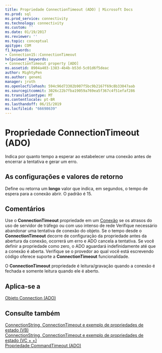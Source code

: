 ```yaml
---
title: Propriedade ConnectionTimeout (ADO) | Microsoft Docs
ms.prod: sql
ms.prod_service: connectivity
ms.technology: connectivity
ms.custom: ''
ms.date: 01/19/2017
ms.reviewer: ''
ms.topic: conceptual
apitype: COM
f1_keywords:
- Connection15::ConnectionTimeout
helpviewer_keywords:
- ConnectionTimeout property [ADO]
ms.assetid: 8904a403-1383-4b4b-b53d-5c01d6f5deac
author: MightyPen
ms.author: genemi
manager: jroth
ms.openlocfilehash: 594c96d73302b907f5bc9b2167f69c8b33047aab
ms.sourcegitcommit: 3026c22b7fba19059a769ea5f367c4f51efaf286
ms.translationtype: MT
ms.contentlocale: pt-BR
ms.lasthandoff: 06/15/2019
ms.locfileid: "66698639"
---
```

# <a name="connectiontimeout-property-ado"></a>Propriedade ConnectionTimeout (ADO)
Indica por quanto tempo a esperar ao estabelecer uma conexão antes de encerrar a tentativa e gerar um erro.  
  
## <a name="settings-and-return-values"></a>As configurações e valores de retorno  
 Define ou retorna um **longo** valor que indica, em segundos, o tempo de espera para a conexão abrir. O padrão é 15.  
  
## <a name="remarks"></a>Comentários  
 Use o **ConnectionTimeout** propriedade em um [Conexão](../../../ado/reference/ado-api/connection-object-ado.md) se os atrasos do uso de servidor de tráfego ou com uso intenso de rede Verifique necessário abandonar uma tentativa de conexão do objeto. Se o tempo desde o **ConnectionTimeout** decorre de configuração da propriedade antes da abertura da conexão, ocorrerá um erro e ADO cancela a tentativa. Se você definir a propriedade como zero, o ADO aguardará indefinidamente até que a conexão é aberta. Verifique se o provedor ao qual você está escrevendo código oferece suporte a **ConnectionTimeout** funcionalidade.  
  
 O **ConnectionTimeout** propriedade é leitura/gravação quando a conexão é fechada e somente leitura quando ele é aberto.  
  
## <a name="applies-to"></a>Aplica-se a  
 [Objeto Connection (ADO)](../../../ado/reference/ado-api/connection-object-ado.md)  
  
## <a name="see-also"></a>Consulte também  
 [ConnectionString, ConnectionTimeout e exemplo de propriedades de estado (VB)](../../../ado/reference/ado-api/connectionstring-connectiontimeout-and-state-properties-example-vb.md)   
 [ConnectionString, ConnectionTimeout e exemplo de propriedades de estado (VC + +)](../../../ado/reference/ado-api/connectionstring-connectiontimeout-and-state-properties-example-vc.md)   
 [Propriedade CommandTimeout (ADO)](../../../ado/reference/ado-api/commandtimeout-property-ado.md)
